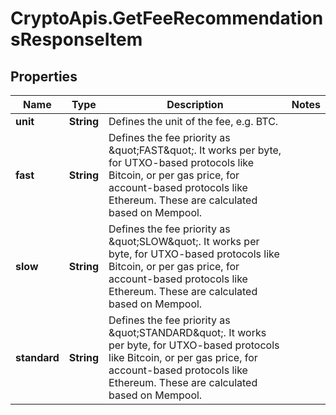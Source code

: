 # CryptoApis.GetFeeRecommendationsResponseItem

## Properties

Name | Type | Description | Notes
------------ | ------------- | ------------- | -------------
**unit** | **String** | Defines the unit of the fee, e.g. BTC. | 
**fast** | **String** | Defines the fee priority as \&quot;FAST\&quot;. It works per byte, for UTXO-based protocols like Bitcoin, or per gas price, for account-based protocols like Ethereum. These are calculated based on Mempool. | 
**slow** | **String** | Defines the fee priority as \&quot;SLOW\&quot;. It works per byte, for UTXO-based protocols like Bitcoin, or per gas price, for account-based protocols like Ethereum. These are calculated based on Mempool. | 
**standard** | **String** | Defines the fee priority as \&quot;STANDARD\&quot;. It works per byte, for UTXO-based protocols like Bitcoin, or per gas price, for account-based protocols like Ethereum. These are calculated based on Mempool. | 


